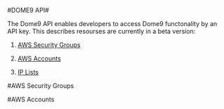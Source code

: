 #DOME9 API#

The Dome9 API enables developers to access Dome9 functonality by an API key.
  This describes resourses are currently in a beta version:


1. [AWS Security Groups](#anchors-in-markdown)

2. [AWS Accounts](#anchors-in-markdown)

3. [IP Lists](#anchors-in-markdown)






#AWS Security Groups

#AWS Accounts